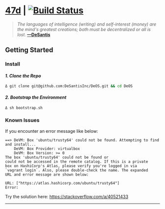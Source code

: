 # [47d](https://bitcoin.sh) | [![Build Status](https://travis-ci.org/DeSantisInc/DeOS.svg?branch=master)](https://travis-ci.org/DeSantisInc/DeOS)

> *The languages of intelligence (writing) and self-interest (money) are the*
> *mind's greatest creations; both must be decentralized or all is lost.*
> **[—DeSantis](https://twitter.com/desantis/status/795023340704595968)**

## Getting Started

### Install

#### *1. Clone the Repo*

```sh
Δ git clone git@github.com:DeSantisInc/DeOS.git && cd DeOS
```

#### *2. Bootstrap the Environment*

```sh
Δ sh bootstrap.sh
```

### Known Issues

If you encounter an error message like below:

```
==> DeVM: Box 'ubuntu/trusty64' could not be found. Attempting to find and install...
    DeVM: Box Provider: virtualbox
    DeVM: Box Version: >= 0
The box 'ubuntu/trusty64' could not be found or
could not be accessed in the remote catalog. If this is a private
box on HashiCorp's Atlas, please verify you're logged in via
`vagrant login`. Also, please double-check the name. The expanded
URL and error message are shown below:

URL: ["https://atlas.hashicorp.com/ubuntu/trusty64"]
Error:
```

Try the solution here: https://stackoverflow.com/a/40521433

---
